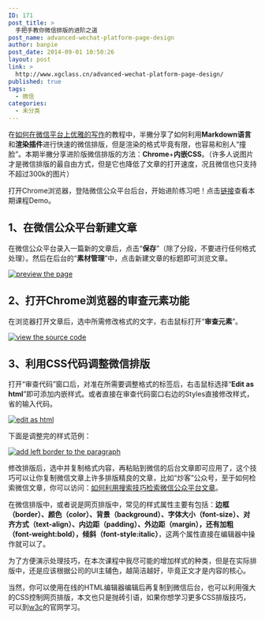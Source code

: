 ```yaml
---
ID: 171
post_title: >
  手把手教你微信排版的进阶之道
post_name: advanced-wechat-platform-page-design
author: banpie
post_date: 2014-09-01 10:50:26
layout: post
link: >
  http://www.xgclass.cn/advanced-wechat-platform-page-design/
published: true
tags:
  - 微信
categories:
  - 未分类
---
```

在[如何在微信平台上优雅的写作][1]的教程中，半撇分享了如何利用**Markdown语言**和**渲染插件**进行快速的微信排版，但是渲染的格式毕竟有限，也容易和别人“撞脸”。本期半撇分享进阶版微信排版的方法：**Chrome**+**内嵌CSS**。（许多人说图片才是微信排版的最自由方式，但是它也降低了文章的打开速度，况且微信也只支持不超过300k的图片）

打开Chrome浏览器，登陆微信公众平台后台，开始进阶练习吧！点击[链接][2]查看本期课程Demo。

## 1、在微信公众平台新建文章

在微信公众平台录入一篇新的文章后，点击“**保存**”（除了分段，不要进行任何格式处理）。然后在后台的“**素材管理**”中，点击新建文章的标题即可浏览文章。

[![preview the page][3]][4]

## 2、打开Chrome浏览器的审查元素功能

在浏览器打开文章后，选中所需修改格式的文字，右击鼠标打开“**审查元素**”。

[![view the source code][5]][6]

## 3、利用CSS代码调整微信排版

打开“审查代码”窗口后，对准在所需要调整格式的标签后，右击鼠标选择“**Edit as html**”即可添加内嵌样式。或者直接在审查代码窗口右边的Styles直接修改样式，省的输入代码。

[![edit as html][7]][8]

下面是调整完的样式范例：

[![add left border to the paragraph][9]][10]

修改排版后，选中并复制格式内容，再粘贴到微信的后台文章即可应用了，这个技巧可以让你复制微信文章上许多排版精良的文章，比如“炒客”公众号，至于如何检索微信文章，你可以访问：[如何利用搜索技巧检索微信公众平台文章][11]。

在微信排版中，或者说是网页排版中，常见的样式属性主要有包括：**边框（border）、颜色（color）、背景（background）、字体大小（font-size）、对齐方式（text-align）、内边距（padding）、外边距（margin），**还有**加粗（font-weight:bold），倾斜（font-style:italic）**，这两个属性直接在编辑器中操作就可以了。

为了方便演示处理技巧，在本次课程中我尽可能的增加样式的种类，但是在实际排版中，还是应该根据公司的UI主辅色，越简洁越好，毕竟正文才是内容的核心。

当然，你可以使用在线的HTML编辑器编辑后再复制到微信后台，也可以利用强大的CSS控制网页排版，本文也只是抛砖引语，如果你想学习更多CSS排版技巧，可以到[w3c][12]的官网学习。

 [1]: http://www.banpie.info/how-to-write-beautifully-on-wechat-platform/ "如何在微信公众平台上优雅的写作"
 [2]: http://mp.weixin.qq.com/s?__biz=MzA5ODE4MDMzNQ==&mid=201185845&idx=1&sn=ce0983ecaa74e10a85cc8ec7c3c34980#rd
 [3]: http://7arnhx.com1.z0.glb.clouddn.com/wp-content/uploads/2014/09/previewthepage_thumb.png "preview the page"
 [4]: http://7arnhx.com1.z0.glb.clouddn.com/wp-content/uploads/2014/09/previewthepage.png
 [5]: http://7arnhx.com1.z0.glb.clouddn.com/wp-content/uploads/2014/09/viewthesourcecode_thumb.png "view the source code"
 [6]: http://7arnhx.com1.z0.glb.clouddn.com/wp-content/uploads/2014/09/viewthesourcecode.png
 [7]: http://7arnhx.com1.z0.glb.clouddn.com/wp-content/uploads/2014/09/editashtml_thumb.png "edit as html"
 [8]: http://7arnhx.com1.z0.glb.clouddn.com/wp-content/uploads/2014/09/editashtml.png
 [9]: http://7arnhx.com1.z0.glb.clouddn.com/wp-content/uploads/2014/09/addleftbordertotheparagraph_thumb.png "add left border to the paragraph"
 [10]: http://7arnhx.com1.z0.glb.clouddn.com/wp-content/uploads/2014/09/addleftbordertotheparagraph.png
 [11]: http://www.banpie.info/how-to-search-wechat-posts-on-desktop/
 [12]: http://www.w3school.com.cn/css/
